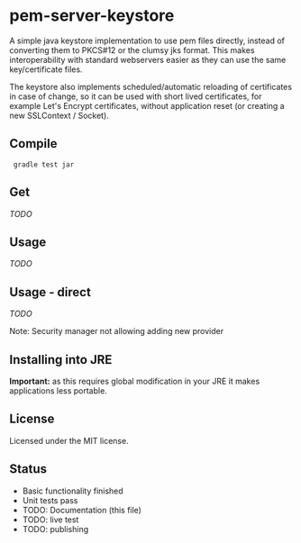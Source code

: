 # pem-server-keystore

A simple java keystore implementation to use pem files directly, instead of converting them to PKCS#12 or the clumsy jks format. This makes interoperability with standard webservers easier as they can use the same key/certificate files.

The keystore also implements scheduled/automatic reloading of certificates in case of change, so it can be used with short lived certificates, for example Let's Encrypt certificates, without application reset (or creating a new SSLContext / Socket).
 
## Compile

````
 gradle test jar
 ````

## Get

*TODO*

## Usage

*TODO*

## Usage - direct

*TODO*

Note: Security manager not allowing adding new provider 

## Installing into JRE

**Important:** as this requires global modification in your JRE it makes applications less portable. 

## License

Licensed under the MIT license. 
 
## Status

- Basic functionality finished
- Unit tests pass
- TODO: Documentation (this file)
- TODO: live test
- TODO: publishing